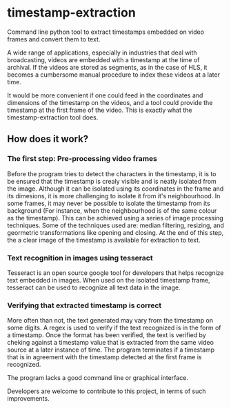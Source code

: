 # timestamp-extraction
Command line python tool to extract timestamps embedded on video frames and convert them to text. 

A wide range of applications, especially in industries that deal with broadcasting, videos are embedded with a timestamp at the time of archival. If the videos are stored as segments, as in the case of HLS, it becomes a cumbersome manual procedure to index these videos at a later time. 

It would be more convenient if one could feed in the coordinates and dimensions of the timestamp on the videos, and a tool could provide the timestamp at the first frame of the video. This is exactly what the timestamp-extraction tool does. 

<h2>How does it work?</h2>

<h3>The first step: Pre-processing video frames</h3>
Before the program tries to detect the characters in the timestamp, it is to be ensured that the timestamp is crealy visible and is neatly isolated from the image. Although it can be isolated using its coordinates in the frame and its dimesions, it is more challenging to isolate it from it's neighbourhood. In some frames, it may never be possible to isolate the timestamp from its background (For instance, when the neighbourhood is of the same colour as the timestamp). This can be achieved using a series of image processing techniques. Some of the techniques used are: median filtering, resizing, and geormetric transformations like opening and closing.   
At the end of this step, the a clear image of the timestamp is available for extraction to text. 

<h3>Text recognition in images using tesseract </h3>
Tesseract is an open source google tool for developers that helps recognize text embedded in images. 
When used on the isolated timestamp frame, tesseract can be used to recognize all text data in the image. 

<h3> Verifying that extracted timestamp is correct </h3>
More often than not, the text generated may vary from the timestamp on some digits.  
A regex is used to verify if the text recognized is in the form of a timestamp. Once the format has been verified, the text is verified by cheking against a timestamp value that is extracted from the same video source at a later instance of time. 
The program terminates if a timestamp that is in agreement with the timestamp detected at the first frame is recognized. 

The program lacks a good command line or graphical interface. 

Developers are welcome to contribute to this project, in terms of such improvements. 
